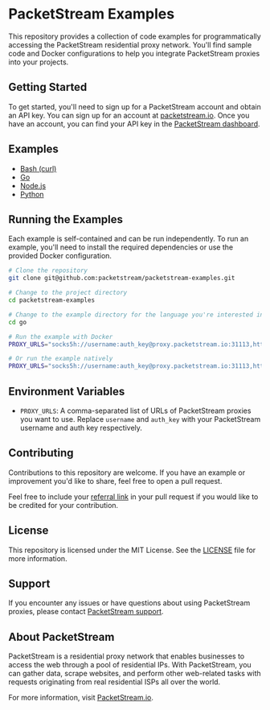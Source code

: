 # PacketStream Examples
This repository provides a collection of code examples for programmatically accessing the PacketStream residential proxy network. You'll find sample code and Docker configurations to help you integrate PacketStream proxies into your projects.


## Getting Started
To get started, you'll need to sign up for a PacketStream account and obtain an API key. You can sign up for an account at [packetstream.io](https://packetstream.io/). Once you have an account, you can find your API key in the [PacketStream dashboard](https://packetstream.io/dashboard/network_access).

## Examples
- [Bash (curl)](bash)
- [Go](go)
- [Node.js](nodejs)
- [Python](python)

## Running the Examples
Each example is self-contained and can be run independently. To run an example, you'll need to install the required dependencies or use the provided Docker configuration.

```bash
# Clone the repository
git clone git@github.com:packetstream/packetstream-examples.git

# Change to the project directory
cd packetstream-examples

# Change to the example directory for the language you're interested in
cd go

# Run the example with Docker
PROXY_URLS="socks5h://username:auth_key@proxy.packetstream.io:31113,https://username:auth_key@proxy.packetstream.io:31111" ./run.sh

# Or run the example natively
PROXY_URLS="socks5h://username:auth_key@proxy.packetstream.io:31113,https://username:auth_key@proxy.packetstream.io:31111" go run main.go
```

## Environment Variables
- `PROXY_URLS`: A comma-separated list of URLs of PacketStream proxies you want to use. Replace `username` and `auth_key` with your PacketStream username and auth key respectively.

## Contributing
Contributions to this repository are welcome. If you have an example or improvement you'd like to share, feel free to open a pull request.

Feel free to include your [referral link](https://packetstream.io/dashboard/referrals) in your pull request if you would like to be credited for your contribution.

## License
This repository is licensed under the MIT License. See the [LICENSE](LICENSE) file for more information.

## Support
If you encounter any issues or have questions about using PacketStream proxies, please contact [PacketStream support](https://packetstream.io/support/contact).

## About PacketStream
PacketStream is a residential proxy network that enables businesses to access the web through a pool of residential IPs. With PacketStream, you can gather data, scrape websites, and perform other web-related tasks with requests originating from real residential ISPs all over the world.

For more information, visit [PacketStream.io](https://packetstream.io/).

